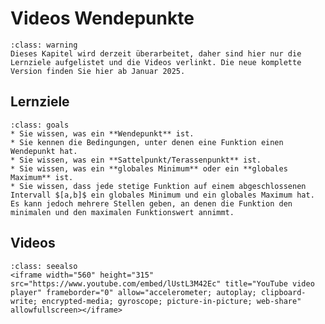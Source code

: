 # Videos Wendepunkte

```{admonition} Hinweise zur Vorlesung Mathematik 1 im WiSe 2024/25
:class: warning
Dieses Kapitel wird derzeit überarbeitet, daher sind hier nur die Lernziele aufgelistet und die Videos verlinkt. Die neue komplette Version finden Sie hier ab Januar 2025.
```

## Lernziele

```{admonition} Lernziele
:class: goals
* Sie wissen, was ein **Wendepunkt** ist.
* Sie kennen die Bedingungen, unter denen eine Funktion einen Wendepunkt hat.
* Sie wissen, was ein **Sattelpunkt/Terassenpunkt** ist.
* Sie wissen, was ein **globales Minimum** oder ein **globales Maximum** ist.
* Sie wissen, dass jede stetige Funktion auf einem abgeschlossenen Intervall $[a,b]$ ein globales Minimum und ein globales Maximum hat. Es kann jedoch mehrere Stellen geben, an denen die Funktion den minimalen und den maximalen Funktionswert annimmt.
```

## Videos

```{admonition} Video
:class: seealso
<iframe width="560" height="315" src="https://www.youtube.com/embed/lUstL3M42Ec" title="YouTube video player" frameborder="0" allow="accelerometer; autoplay; clipboard-write; encrypted-media; gyroscope; picture-in-picture; web-share" allowfullscreen></iframe>
```
